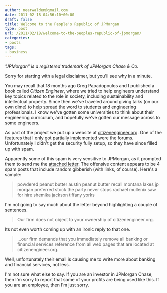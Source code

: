 ```yaml
---
author: nearwalden@gmail.com
date: 2011-02-18 04:56:10+00:00
draft: false
title: Welcome to the People's Republic of JPMorgan
type: post
url: /2011/02/18/welcome-to-the-peoples-republic-of-jpmorgan/
categories:
- posts
tags:
- business
---
```


_"JPMorgan" is a registered trademark of JPMorgan Chase & Co._





Sorry for starting with a legal disclaimer, but you'll see why in a minute.





You may recall that 18 months ago Greg Papadopoulos and I published a book  called _Citizen Engineer_, where we tried to help engineers understand key topics related to the role in society, including sustainability and intellectual property.  Since then we've traveled around giving talks (on our own dime) to help spread the word to students and engineering professionals.  I know we've gotten some universities to think about their engineering curriculum, and hopefully we've gotten our message across to some engineers.





As part of the project we put up a website at [citizenengineer.org](http://www.citizenengineer.org/).  One of the features that I only got partially implemented were the forums.  Unfortunately I didn't get the security fully setup, so they have since filled up with spam.





Apparently some of this spam is very sensitive to JPMorgan, as it prompted them to send me the [attached letter](http://nearwalden.com/blog/images/2011/02/jpmorgan-letter.pdf).  The offensive content appears to be 4 spam posts that include random gibberish (with links, of course).  Here's a sample:





<blockquote>
powdered peanut butter
austin peanut butter recall
montana lakes
jp morgan preferred stock
the party never stops
rachael mullenix
saw for hire
shemika jackson
tiffany yorks
</blockquote>





I'm not going to say much about the letter beyond highlighting a couple of sentences.





<blockquote>Our firm does not object to your ownership of citizenengineer.org.</blockquote>





Its not even worth coming up with an ironic reply to that one.





<blockquote>...our firm demands that you immediately remove all banking or financial services reference from all web pages that are located at citizenengineer.org.</blockquote>





Well, unfortunately their email is causing me to write more about banking and financial services, not less.





I'm not sure what else to say.  If you are an investor in JPMorgan Chase, then I'm sorry to report that some of your profits are being used like this.  If you are an employee, then I'm just sorry.




